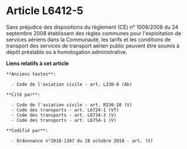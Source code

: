 # Article L6412-5

Sans préjudice des dispositions du règlement (CE) n° 1008/2008 du 24 septembre 2008 établissant des règles communes pour
l'exploitation de services aériens dans la Communauté, les tarifs et les conditions de transport des services de transport
aérien public peuvent être soumis à dépôt préalable ou à homologation administrative.

**Liens relatifs à cet article**

	**Anciens textes**:

	  - Code de l'aviation civile - art. L330-8 (Ab)

	**Cité par**:

	  - Code de l'aviation civile - art. R330-20 (V)
	  - Code des transports - art. L6724-1 (VT)
	  - Code des transports - art. L6734-3 (V)
	  - Code des transports - art. L6754-1 (V)

	**Codifié par**:

	  - Ordonnance n°2010-1307 du 28 octobre 2010 - art. (V)
